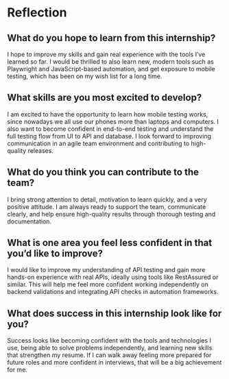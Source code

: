 # Reflection 

## What do you hope to learn from this internship?
I hope to improve my skills and gain real experience with the tools I’ve learned so far. I would be thrilled to also learn new, modern tools such as Playwright and JavaScript-based automation, and get exposure to mobile testing, which has been on my wish list for a long time.

## What skills are you most excited to develop?
I am excited to have the opportunity to learn how mobile testing works, since nowadays we all use our phones more than laptops and computers. I also want to become confident in end-to-end testing and understand the full testing flow from UI to API and database. I look forward to improving communication in an agile team environment and contributing to high-quality releases.

## What do you think you can contribute to the team?
I bring strong attention to detail, motivation to learn quickly, and a very positive attitude. I am always ready to support the team, communicate clearly, and help ensure high-quality results through thorough testing and documentation.

## What is one area you feel less confident in that you’d like to improve?
I would like to improve my understanding of API testing and gain more hands-on experience with real APIs, ideally using tools like RestAssured or similar. This will help me feel more confident working independently on backend validations and integrating API checks in automation frameworks.

## What does success in this internship look like for you?
Success looks like becoming confident with the tools and technologies I use, being able to solve problems independently, and learning new skills that strengthen my resume. If I can walk away feeling more prepared for future roles and more confident in interviews, that will be a big achievement for me.
